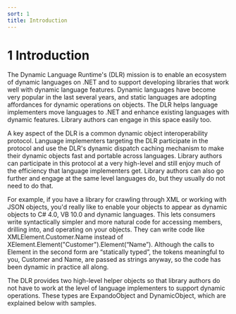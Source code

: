 ```yaml
---
sort: 1
title: Introduction
---
```


# 1 Introduction

The Dynamic Language Runtime's (DLR) mission is to enable an ecosystem of dynamic languages on .NET and to support developing libraries that work well with dynamic language features. Dynamic languages have become very popular in the last several years, and static languages are adopting affordances for dynamic operations on objects. The DLR helps language implementers move languages to .NET and enhance existing languages with dynamic features. Library authors can engage in this space easily too.

A key aspect of the DLR is a common dynamic object interoperability protocol. Language implementers targeting the DLR participate in the protocol and use the DLR's dynamic dispatch caching mechanism to make their dynamic objects fast and portable across languages. Library authors can participate in this protocol at a very high-level and still enjoy much of the efficiency that language implementers get. Library authors can also go further and engage at the same level languages do, but they usually do not need to do that.

For example, if you have a library for crawling through XML or working with JSON objects, you'd really like to enable your objects to appear as dynamic objects to C\# 4.0, VB 10.0 and dynamic languages. This lets consumers write syntactically simpler and more natural code for accessing members, drilling into, and operating on your objects. They can write code like XMLElement.Customer.Name instead of XElement.Element("Customer").Element(“Name”). Although the calls to Element in the second form are “statically typed”, the tokens meaningful to you, Customer and Name, are passed as strings anyway, so the code has been dynamic in practice all along.

The DLR provides two high-level helper objects so that library authors do not have to work at the level of language implementers to support dynamic operations. These types are ExpandoObject and DynamicObject, which are explained below with samples.
